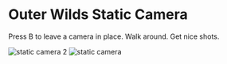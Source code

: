# Outer Wilds Static Camera

Press B to leave a camera in place. Walk around. Get nice shots.

![static camera 2](https://user-images.githubusercontent.com/22628069/143537246-f9407433-cb7f-40cd-b834-2651c97843e7.png)
![static camera](https://user-images.githubusercontent.com/22628069/143537259-7765bec4-3807-4b5b-916f-e227e9d77b1e.png)
